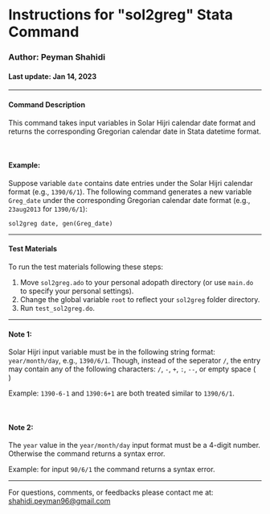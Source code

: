 # Instructions for "sol2greg" Stata Command 
### Author: Peyman Shahidi
#### Last update: Jan 14, 2023

*******************************************************************************
#### Command Description
This command takes input variables in Solar Hijri calendar date format and returns
the corresponding Gregorian calendar date in Stata datetime format.

<br>

#### Example: 
Suppose variable `date` contains date entries under the Solar Hijri calendar format (e.g., `1390/6/1`). The following command generates a new variable `Greg_date` under the corresponding Gregorian calendar date format (e.g., `23aug2013` for `1390/6/1`):

```
sol2greg date, gen(Greg_date)
```

*******************************************************************************
#### Test Materials 
To run the test materials following these steps:
1. Move `sol2greg.ado` to your personal adopath directory (or use `main.do` to specify your personal settings).
2. Change the global variable `root` to reflect your `sol2greg` folder directory.
3. Run `test_sol2greg.do`.


*******************************************************************************
#### Note 1: 
Solar Hijri input variable must be in the following string format:
`year/month/day`, e.g., `1390/6/1`. Though, instead of the seperator `/`, the entry may contain any of the following characters: `/`, `-`, `+`, `:`,  `--`, or empty space (` `)

Example: `1390-6-1` and `1390:6+1` are both treated similar to `1390/6/1`.

<br>

#### Note 2:
The `year` value in the `year/month/day` input format must be a 4-digit number. Otherwise the command returns a syntax error. 

Example: for input `90/6/1` the command returns a syntax error.


*******************************************************************************

For questions, comments, or feedbacks please contact me at: shahidi.peyman96@gmail.com 
